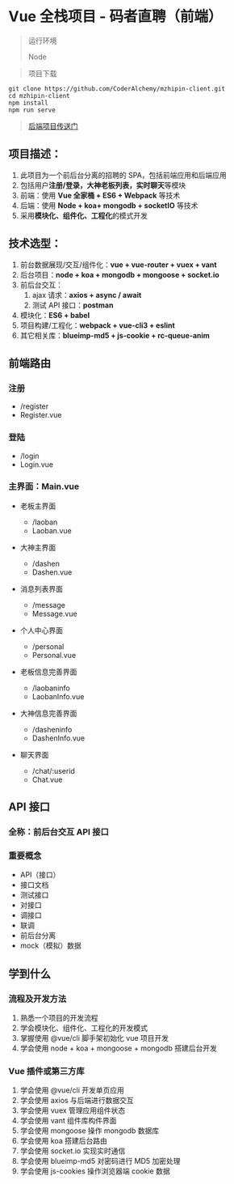 # Vue 全栈项目 - 码者直聘（前端）

> 运行环境
>
> Node

> 项目下载

```
git clone https://github.com/CoderAlchemy/mzhipin-client.git
cd mzhipin-client
npm install
npm run serve
```

> [后端项目传送门](http://github.com/CoderAlchemy/mzhipin-server.git)

## 项目描述：

1. 此项目为一个前后台分离的招聘的 SPA，包括前端应用和后端应用
2. 包括用户**注册/登录，大神老板列表，实时聊天**等模块
3. 前端：使用 **Vue 全家桶 + ES6 + Webpack** 等技术
4. 后端：使用 **Node + koa+ mongodb + socketIO** 等技术
5. 采用**模块化、组件化、工程化**的模式开发

## 技术选型：

1. 前台数据展现/交互/组件化：**vue + vue-router + vuex + vant**
2. 后台项目：**node + koa + mongodb + mongoose + socket.io**
3. 前后台交互：
   1. ajax 请求：**axios + async / await**
   2. 测试 API 接口：**postman**
4. 模块化：**ES6 + babel**
5. 项目构建/工程化：**webpack + vue-cli3 + eslint**
6. 其它相关库：**blueimp-md5 + js-cookie + rc-queue-anim**

## 前端路由

### 注册

- /register
- Register.vue

### 登陆

- /login
- Login.vue

### 主界面：Main.vue

- 老板主界面

  - /laoban
  - Laoban.vue

- 大神主界面

  - /dashen
  - Dashen.vue

- 消息列表界面

  - /message
  - Message.vue

- 个人中心界面

  - /personal
  - Personal.vue

- 老板信息完善界面

  - /laobaninfo
  - LaobanInfo.vue

- 大神信息完善界面

  - /dasheninfo
  - DashenInfo.vue

- 聊天界面

  - /chat/:userid
  - Chat.vue

## API 接口

### 全称：前后台交互 API 接口

### 重要概念

- API（接口）
- 接口文档
- 测试接口
- 对接口
- 调接口
- 联调
- 前后台分离
- mock（模拟）数据

## 学到什么

### 流程及开发方法

1. 熟悉一个项目的开发流程
2. 学会模块化、组件化、工程化的开发模式
3. 掌握使用 @vue/cli 脚手架初始化 vue 项目开发
4. 学会使用 node + koa + mongoose + mongodb 搭建后台开发

### Vue 插件或第三方库

1. 学会使用 @vue/cli 开发单页应用
2. 学会使用 axios 与后端进行数据交互
3. 学会使用 vuex 管理应用组件状态
4. 学会使用 vant 组件库构件界面
5. 学会使用 mongoose 操作 mongodb 数据库
6. 学会使用 koa 搭建后台路由
7. 学会使用 socket.io 实现实时通信
8. 学会使用 blueimp-md5 对密码进行 MD5 加密处理
9. 学会使用 js-cookies 操作浏览器端 cookie 数据
